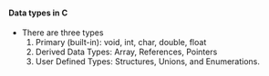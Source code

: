 #### Data types in C
* There are three types
    1. Primary (built-in): void, int, char, double, float
    2. Derived Data Types: Array, References, Pointers
    3. User Defined Types: Structures, Unions, and Enumerations.
